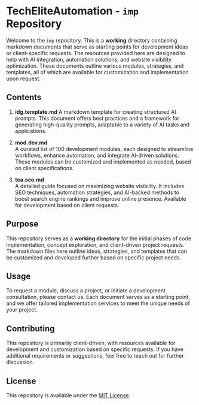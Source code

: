 # TechEliteAutomation - `imp` Repository

Welcome to the `imp` repository. This is a **working** directory containing markdown documents that serve as starting points for development ideas or client-specific requests. The resources provided here are designed to help with AI integration, automation solutions, and website visibility optimization. These documents outline various modules, strategies, and templates, all of which are available for customization and implementation upon request.

## Contents

1. **idg.template.md**
   A markdown template for creating structured AI prompts. This document offers best practices and a framework for generating high-quality prompts, adaptable to a variety of AI tasks and applications.

2. **mod.dev.md**  
   A curated list of 100 development modules, each designed to streamline workflows, enhance automation, and integrate AI-driven solutions. These modules can be customized and implemented as needed, based on client specifications.

3. **tea.seo.md**  
   A detailed guide focused on maximizing website visibility. It includes SEO techniques, automation strategies, and AI-backed methods to boost search engine rankings and improve online presence. Available for development based on client requests.

## Purpose

This repository serves as a **working directory** for the initial phases of code implementation, concept exploration, and client-driven project requests. The markdown files here outline ideas, strategies, and templates that can be customized and developed further based on specific project needs.

## Usage

To request a module, discuss a project, or initiate a development consultation, please contact us. Each document serves as a starting point, and we offer tailored implementation services to meet the unique needs of your project.

## Contributing

This repository is primarily client-driven, with resources available for development and customization based on specific requests. If you have additional requirements or suggestions, feel free to reach out for further discussion.

## License

This repository is available under the [MIT License](LICENSE).
